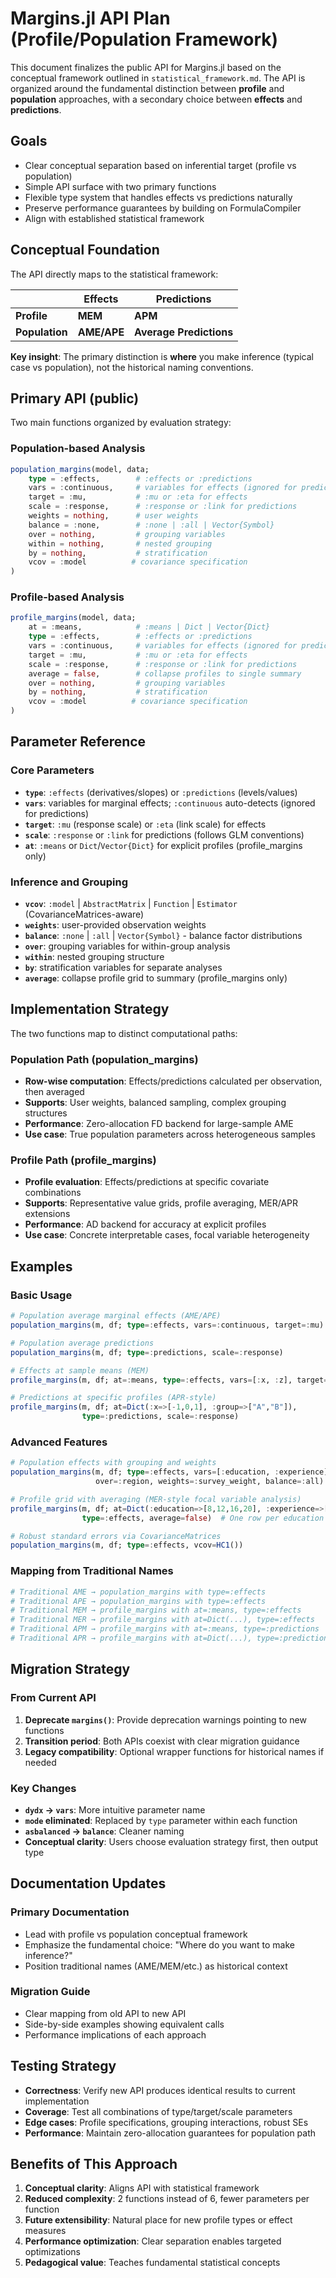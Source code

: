 # Margins.jl API Plan (Profile/Population Framework)

This document finalizes the public API for Margins.jl based on the conceptual framework outlined in `statistical_framework.md`. The API is organized around the fundamental distinction between **profile** and **population** approaches, with a secondary choice between **effects** and **predictions**.

## Goals

- Clear conceptual separation based on inferential target (profile vs population)
- Simple API surface with two primary functions  
- Flexible type system that handles effects vs predictions naturally
- Preserve performance guarantees by building on FormulaCompiler
- Align with established statistical framework

## Conceptual Foundation

The API directly maps to the statistical framework:

|                    | **Effects**        | **Predictions**        |
|--------------------|-------------------|------------------------|
| **Profile**        | **MEM**           | **APM**                |
| **Population**     | **AME/APE**       | **Average Predictions**|

**Key insight**: The primary distinction is **where** you make inference (typical case vs population), not the historical naming conventions.

## Primary API (public)

Two main functions organized by evaluation strategy:

### Population-based Analysis
```julia
population_margins(model, data; 
    type = :effects,        # :effects or :predictions
    vars = :continuous,     # variables for effects (ignored for predictions)
    target = :mu,           # :mu or :eta for effects  
    scale = :response,      # :response or :link for predictions
    weights = nothing,      # user weights
    balance = :none,        # :none | :all | Vector{Symbol}
    over = nothing,         # grouping variables
    within = nothing,       # nested grouping
    by = nothing,           # stratification
    vcov = :model          # covariance specification
)
```

### Profile-based Analysis  
```julia
profile_margins(model, data;
    at = :means,            # :means | Dict | Vector{Dict}
    type = :effects,        # :effects or :predictions  
    vars = :continuous,     # variables for effects (ignored for predictions)
    target = :mu,           # :mu or :eta for effects
    scale = :response,      # :response or :link for predictions
    average = false,        # collapse profiles to single summary
    over = nothing,         # grouping variables
    by = nothing,           # stratification  
    vcov = :model          # covariance specification
)

```

## Parameter Reference

### Core Parameters
- **`type`**: `:effects` (derivatives/slopes) or `:predictions` (levels/values)
- **`vars`**: variables for marginal effects; `:continuous` auto-detects (ignored for predictions)
- **`target`**: `:mu` (response scale) or `:eta` (link scale) for effects
- **`scale`**: `:response` or `:link` for predictions (follows GLM conventions)
- **`at`**: `:means` or `Dict`/`Vector{Dict}` for explicit profiles (profile_margins only)

### Inference and Grouping  
- **`vcov`**: `:model` | `AbstractMatrix` | `Function` | `Estimator` (CovarianceMatrices-aware)
- **`weights`**: user-provided observation weights
- **`balance`**: `:none` | `:all` | `Vector{Symbol}` - balance factor distributions
- **`over`**: grouping variables for within-group analysis
- **`within`**: nested grouping structure
- **`by`**: stratification variables for separate analyses
- **`average`**: collapse profile grid to summary (profile_margins only)

## Implementation Strategy

The two functions map to distinct computational paths:

### Population Path (population_margins)
- **Row-wise computation**: Effects/predictions calculated per observation, then averaged
- **Supports**: User weights, balanced sampling, complex grouping structures  
- **Performance**: Zero-allocation FD backend for large-sample AME
- **Use case**: True population parameters across heterogeneous samples

### Profile Path (profile_margins)  
- **Profile evaluation**: Effects/predictions at specific covariate combinations
- **Supports**: Representative value grids, profile averaging, MER/APR extensions
- **Performance**: AD backend for accuracy at explicit profiles
- **Use case**: Concrete interpretable cases, focal variable heterogeneity

## Examples

### Basic Usage
```julia
# Population average marginal effects (AME/APE)
population_margins(m, df; type=:effects, vars=:continuous, target=:mu)

# Population average predictions  
population_margins(m, df; type=:predictions, scale=:response)

# Effects at sample means (MEM)
profile_margins(m, df; at=:means, type=:effects, vars=[:x, :z], target=:mu)

# Predictions at specific profiles (APR-style)
profile_margins(m, df; at=Dict(:x=>[-1,0,1], :group=>["A","B"]), 
                type=:predictions, scale=:response)
```

### Advanced Features
```julia
# Population effects with grouping and weights
population_margins(m, df; type=:effects, vars=[:education, :experience], 
                   over=:region, weights=:survey_weight, balance=:all)

# Profile grid with averaging (MER-style focal variable analysis)
profile_margins(m, df; at=Dict(:education=>[8,12,16,20], :experience=>[mean]),
                type=:effects, average=false)  # One row per education level

# Robust standard errors via CovarianceMatrices
population_margins(m, df; type=:effects, vcov=HC1())
```

### Mapping from Traditional Names
```julia
# Traditional AME → population_margins with type=:effects
# Traditional APE → population_margins with type=:effects  
# Traditional MEM → profile_margins with at=:means, type=:effects
# Traditional MER → profile_margins with at=Dict(...), type=:effects
# Traditional APM → profile_margins with at=:means, type=:predictions
# Traditional APR → profile_margins with at=Dict(...), type=:predictions
```

## Migration Strategy

### From Current API
1. **Deprecate `margins()`**: Provide deprecation warnings pointing to new functions
2. **Transition period**: Both APIs coexist with clear migration guidance
3. **Legacy compatibility**: Optional wrapper functions for historical names if needed

### Key Changes
- **`dydx` → `vars`**: More intuitive parameter name
- **`mode` eliminated**: Replaced by `type` parameter within each function
- **`asbalanced` → `balance`**: Cleaner naming
- **Conceptual clarity**: Users choose evaluation strategy first, then output type

## Documentation Updates

### Primary Documentation  
- Lead with profile vs population conceptual framework
- Emphasize the fundamental choice: "Where do you want to make inference?"
- Position traditional names (AME/MEM/etc.) as historical context

### Migration Guide
- Clear mapping from old API to new API
- Side-by-side examples showing equivalent calls
- Performance implications of each approach

## Testing Strategy

- **Correctness**: Verify new API produces identical results to current implementation
- **Coverage**: Test all combinations of type/target/scale parameters  
- **Edge cases**: Profile specifications, grouping interactions, robust SEs
- **Performance**: Maintain zero-allocation guarantees for population path

## Benefits of This Approach

1. **Conceptual clarity**: Aligns API with statistical framework
2. **Reduced complexity**: 2 functions instead of 6, fewer parameters per function
3. **Future extensibility**: Natural place for new profile types or effect measures
4. **Performance optimization**: Clear separation enables targeted optimizations  
5. **Pedagogical value**: Teaches fundamental statistical concepts
